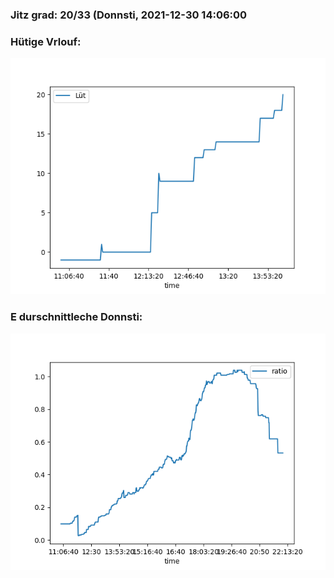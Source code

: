 ### Jitz grad: 20/33 (Donnsti, 2021-12-30 14:06:00

### Hütige Vrlouf:
![Graph](Today.png)

### E durschnittleche Donnsti:
![Graph](Donnsti.png)
